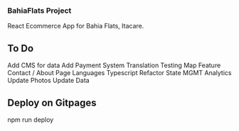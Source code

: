 ### BahiaFlats Project
React Ecommerce App for Bahia Flats, Itacare.

## To Do
Add CMS for data
Add Payment System
Translation
Testing
Map Feature
Contact / About Page
Languages 
Typescript
Refactor State MGMT
Analytics
Update Photos
Update Data

## Deploy on Gitpages
npm run deploy

